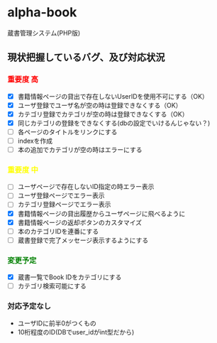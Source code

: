# alpha-book
蔵書管理システム(PHP版)

## 現状把握しているバグ、及び対応状況

### <font color="RED">重要度 高</font>
- [x] 書籍情報ページの貸出で存在しないUserIDを使用不可にする（OK）
- [x] ユーザ登録でユーザ名が空の時は登録できなくする（OK）
- [x] カテゴリ登録でカテゴリが空の時は登録できなくする（OK）
- [x] 同じカテゴリの登録をできなくする(dbの設定でいけるんじゃない？)
- [ ] 各ページのタイトルをリンクにする
- [ ] indexを作成
- [ ] 本の追加でカテゴリが空の時はエラーにする

### <font color="yellow">重要度 中</font>
- [ ] ユーザページで存在しないID指定の時エラー表示
- [ ] ユーザ登録ページでエラー表示
- [ ] カテゴリ登録ページでエラー表示
- [x] 書籍情報ページの貸出履歴からユーザページに飛べるように
- [x] 書籍情報ページの返却ボタンのカスタマイズ
- [ ] 本のカテゴリIDを連番にする
- [ ] 蔵書登録で完了メッセージ表示するようにする

### <font color="GREEN">変更予定</font>
- [x] 蔵書一覧でBook IDをカテゴリにする
- [ ] カテゴリ検索可能にする

### 対応予定なし
- ユーザIDに前半0がつくもの
- 10桁程度のID(DBでuser_idがint型だから)